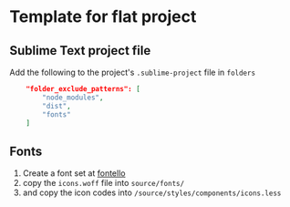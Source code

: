 # Template for flat project


## Sublime Text project file

Add the following to the project's `.sublime-project` file in `folders`

```json
	"folder_exclude_patterns": [
		"node_modules",
		"dist",
		"fonts"
	]
```

## Fonts

1. Create a font set at [fontello](http://fontell.com)
1. copy the `icons.woff` file into `source/fonts/`
1. and copy the icon codes into `/source/styles/components/icons.less`
